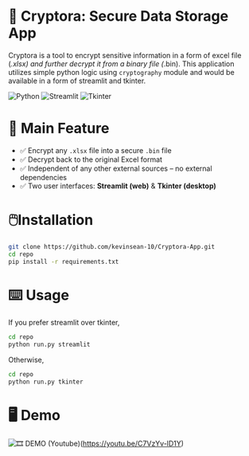 # 🔐 Cryptora: Secure Data Storage App

Cryptora is a tool to encrypt sensitive information in a form of excel file (*.xlsx) and further decrypt it from a binary file (*.bin). This application utilizes simple python logic using `cryptography` module and would be available in a form of streamlit and tkinter.

![Python](https://img.shields.io/badge/python-3.10%2B-blue)
![Streamlit](https://img.shields.io/badge/Streamlit-UI-red)
![Tkinter](https://img.shields.io/badge/Tkinter-UI-orange)

# 💫 Main Feature 
- ✅ Encrypt any `.xlsx` file into a secure `.bin` file
- ✅ Decrypt back to the original Excel format
- ✅ Independent of any other external sources – no external dependencies
- ✅ Two user interfaces: **Streamlit (web)** & **Tkinter (desktop)**

# 🖱️Installation
```bash
git clone https://github.com/kevinsean-10/Cryptora-App.git
cd repo
pip install -r requirements.txt
```

# ⌨️ Usage
If you prefer streamlit over tkinter,
```cmd
cd repo
python run.py streamlit
```
Otherwise,
```cmd
cd repo
python run.py tkinter
```

# 🖥️ Demo
![🎞️ DEMO (Youtube)](https://img.youtube.com/vi/C7VzYv-lD1Y/0.jpg)(https://youtu.be/C7VzYv-lD1Y)